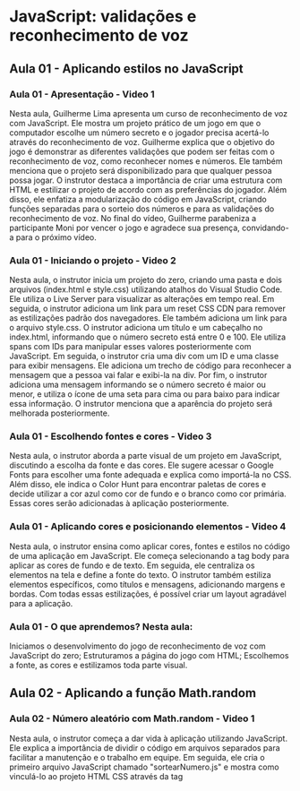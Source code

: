 # JavaScript: validações e reconhecimento de voz

## Aula 01 - Aplicando estilos no JavaScript

### Aula 01 - Apresentação - Video 1

Nesta aula, Guilherme Lima apresenta um curso de reconhecimento de voz com JavaScript. Ele mostra um projeto prático de um jogo em que o computador escolhe um número secreto e o jogador precisa acertá-lo através do reconhecimento de voz. Guilherme explica que o objetivo do jogo é demonstrar as diferentes validações que podem ser feitas com o reconhecimento de voz, como reconhecer nomes e números. Ele também menciona que o projeto será disponibilizado para que qualquer pessoa possa jogar. O instrutor destaca a importância de criar uma estrutura com HTML e estilizar o projeto de acordo com as preferências do jogador. Além disso, ele enfatiza a modularização do código em JavaScript, criando funções separadas para o sorteio dos números e para as validações do reconhecimento de voz. No final do vídeo, Guilherme parabeniza a participante Moni por vencer o jogo e agradece sua presença, convidando-a para o próximo vídeo.

### Aula 01 - Iniciando o projeto - Video 2

Nesta aula, o instrutor inicia um projeto do zero, criando uma pasta e dois arquivos (index.html e style.css) utilizando atalhos do Visual Studio Code. Ele utiliza o Live Server para visualizar as alterações em tempo real. Em seguida, o instrutor adiciona um link para um reset CSS CDN para remover as estilizações padrão dos navegadores. Ele também adiciona um link para o arquivo style.css. O instrutor adiciona um título e um cabeçalho no index.html, informando que o número secreto está entre 0 e 100. Ele utiliza spans com IDs para manipular esses valores posteriormente com JavaScript. Em seguida, o instrutor cria uma div com um ID e uma classe para exibir mensagens. Ele adiciona um trecho de código para reconhecer a mensagem que a pessoa vai falar e exibi-la na div. Por fim, o instrutor adiciona uma mensagem informando se o número secreto é maior ou menor, e utiliza o ícone de uma seta para cima ou para baixo para indicar essa informação. O instrutor menciona que a aparência do projeto será melhorada posteriormente.

### Aula 01 - Escolhendo fontes e cores - Video 3

Nesta aula, o instrutor aborda a parte visual de um projeto em JavaScript, discutindo a escolha da fonte e das cores. Ele sugere acessar o Google Fonts para escolher uma fonte adequada e explica como importá-la no CSS. Além disso, ele indica o Color Hunt para encontrar paletas de cores e decide utilizar a cor azul como cor de fundo e o branco como cor primária. Essas cores serão adicionadas à aplicação posteriormente.

### Aula 01 - Aplicando cores e posicionando elementos - Video 4

Nesta aula, o instrutor ensina como aplicar cores, fontes e estilos no código de uma aplicação em JavaScript. Ele começa selecionando a tag body para aplicar as cores de fundo e de texto. Em seguida, ele centraliza os elementos na tela e define a fonte do texto. O instrutor também estiliza elementos específicos, como títulos e mensagens, adicionando margens e bordas. Com todas essas estilizações, é possível criar um layout agradável para a aplicação.

### Aula 01 - O que aprendemos? Nesta aula:

Iniciamos o desenvolvimento do jogo de reconhecimento de voz com JavaScript do zero;
Estruturamos a página do jogo com HTML;
Escolhemos a fonte, as cores e estilizamos toda parte visual.

## Aula 02 - Aplicando a função Math.random

### Aula 02 - Número aleatório com Math.random - Video 1

Nesta aula, o instrutor começa a dar vida à aplicação utilizando JavaScript. Ele explica a importância de dividir o código em arquivos separados para facilitar a manutenção e o trabalho em equipe. Em seguida, ele cria o primeiro arquivo JavaScript chamado "sortearNumero.js" e mostra como vinculá-lo ao projeto HTML CSS através da tag <script>.

O instrutor utiliza a função console.log() para exibir mensagens no console do navegador e testa a função Math.random() para gerar números pseudo-aleatórios. Ele explica como multiplicar o resultado de Math.random() por um valor para obter um intervalo específico.

Para obter um número inteiro, ele utiliza a função parseInt() e menciona a possibilidade de adicionar 1 ao valor máximo para obter um intervalo inclusivo.

O instrutor cria uma constante chamada numeroSecreto e uma função chamada gerarNumeroAleatorio() para gerar o número secreto. Ele utiliza a função console.log() para exibir o número secreto no console e mostra como atualizar a página para gerar um novo número aleatório.

Por fim, o instrutor menciona a intenção de manipular os valores mínimo e máximo para exibir esses valores na tela do projeto.

### Aula 02 - Manipulando menor e maior valor - Video 2

